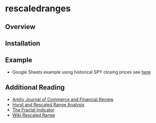 # rescaledranges

## Overview 

## Installation 

## Example
- Google Sheets example using historical SPY closing prices see [here](https://docs.google.com/spreadsheets/d/1m0QqMo1E06Z1qbD-f6f8_-NZHYHQfwiHyiS9w27y0H4/edit#gid=1966444318)

## Additional Reading
- [Amity Journal of Commerce and Financial Review](https://amity.edu/UserFiles/ajcfr/4d1cHurst%20Exponent%20as%20an%20Indicator%20of%20Market%20Efficiency%20An%20empirical%20study%20of%20the%20stock%20prices%20of%20Amazon.com.pdf)
- [Hurst and Rescaled Range Analysis](http://sfb649.wiwi.hu-berlin.de/fedc_homepage/xplore/tutorials/xfghtmlnode99.html)
- [The Fractal Indicator](https://medium.com/swlh/the-fractal-indicator-detecting-tops-bottoms-in-markets-1d8aac0269e8)
- [Wiki Rescaled Range](https://en.wikipedia.org/wiki/Rescaled_range)